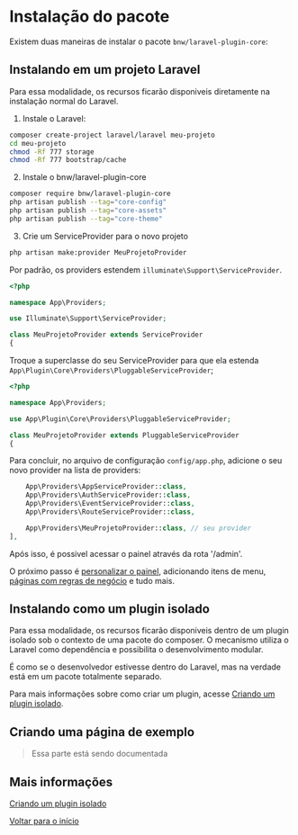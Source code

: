 # Instalação do pacote

Existem duas maneiras de instalar o pacote `bnw/laravel-plugin-core`:

## Instalando em um projeto Laravel 

Para essa modalidade, os recursos ficarão disponiveis diretamente na instalação normal do Laravel.

1. Instale o Laravel:

```bash
composer create-project laravel/laravel meu-projeto
cd meu-projeto
chmod -Rf 777 storage
chmod -Rf 777 bootstrap/cache
```

2. Instale o bnw/laravel-plugin-core

```bash
composer require bnw/laravel-plugin-core 
php artisan publish --tag="core-config"
php artisan publish --tag="core-assets"
php artisan publish --tag="core-theme"
```

3. Crie um ServiceProvider para o novo projeto

```bash
php artisan make:provider MeuProjetoProvider
```

Por padrão, os providers estendem `illuminate\Support\ServiceProvider`.

```php
<?php

namespace App\Providers;

use Illuminate\Support\ServiceProvider;

class MeuProjetoProvider extends ServiceProvider
{
```

Troque a superclasse do seu ServiceProvider para que ela estenda  `App\Plugin\Core\Providers\PluggableServiceProvider`;

```php
<?php

namespace App\Providers;

use App\Plugin\Core\Providers\PluggableServiceProvider;

class MeuProjetoProvider extends PluggableServiceProvider
{
```

Para concluir, no arquivo de configuração `config/app.php`, adicione o seu novo provider na lista de providers:

```php
    App\Providers\AppServiceProvider::class,
    App\Providers\AuthServiceProvider::class,
    App\Providers\EventServiceProvider::class,
    App\Providers\RouteServiceProvider::class,

    App\Providers\MeuProjetoProvider::class, // seu provider
],
```

Após isso, é possivel acessar o painel através da rota '/admin'.

O próximo passo é [personalizar o painel](painel.md), adicionando itens de menu, [páginas com regras de negócio](paginas.md) e tudo mais. 

## Instalando como um plugin isolado

Para essa modalidade, os recursos ficarão disponiveis dentro de um plugin isolado sob o contexto de uma pacote do composer.
O mecanismo utiliza o Laravel como dependência e possibilita o desenvolvimento modular.

É como se o desenvolvedor estivesse dentro do Laravel, mas na verdade está em um pacote totalmente separado.

Para mais informações sobre como criar um plugin, acesse [Criando um plugin isolado](plugin.md).

## Criando uma página de exemplo

> Essa parte está sendo documentada

## Mais informações

[Criando um plugin isolado](plugin.md)

[Voltar para o início](../readme.md)